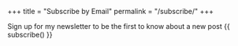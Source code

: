 +++
title = "Subscribe by Email"
permalink = "/subscribe/"
+++

Sign up for my newsletter to be the first to know about a new post
{{ subscribe() }}
